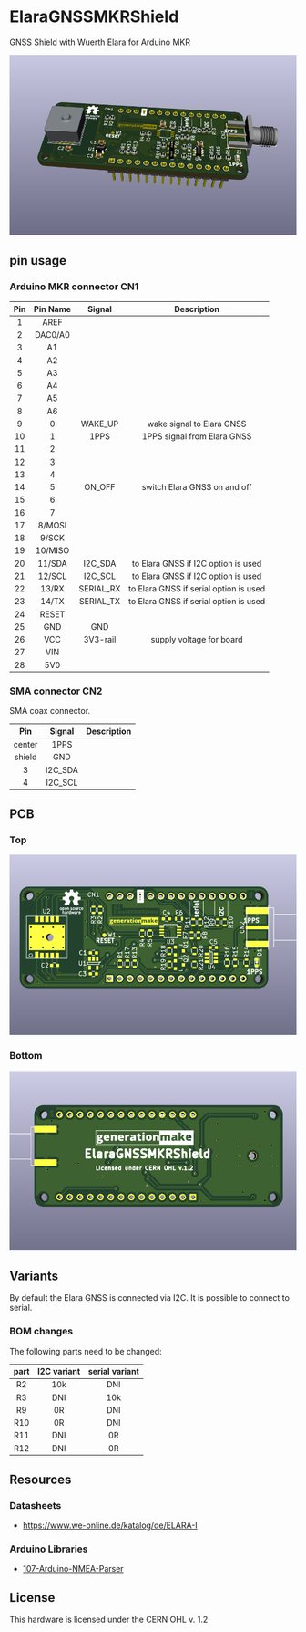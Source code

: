 # ElaraGNSSMKRShield
GNSS Shield with Wuerth Elara for Arduino MKR

![ElaraGNSSMKRShield rendering](docs/images/ElaraGNSSMKRShield_rendering.png)

## pin usage

### Arduino MKR connector CN1

| **Pin** | **Pin Name** | **Signal**    | **Description**                        |
|:-------:|:------------:|:-------------:|:--------------------------------------:|
| 1       | AREF         |               |                                        |
| 2       | DAC0/A0      |               |                                        |
| 3       | A1           |               |                                        |
| 4       | A2           |               |                                        |
| 5       | A3           |               |                                        |
| 6       | A4           |               |                                        |
| 7       | A5           |               |                                        |
| 8       | A6           |               |                                        |
| 9       | 0            | WAKE_UP       | wake signal to Elara GNSS              |
| 10      | 1            | 1PPS          | 1PPS signal from Elara GNSS            |
| 11      | 2            |               |                                        |
| 12      | 3            |               |                                        |
| 13      | 4            |               |                                        |
| 14      | 5            | ON_OFF        | switch Elara GNSS on and off           |
| 15      | 6            |               |                                        |
| 16      | 7            |               |                                        |
| 17      | 8/MOSI       |               |                                        |
| 18      | 9/SCK        |               |                                        |
| 19      | 10/MISO      |               |                                        |
| 20      | 11/SDA       | I2C_SDA       | to Elara GNSS if I2C option is used    |
| 21      | 12/SCL       | I2C_SCL       | to Elara GNSS if I2C option is used    |
| 22      | 13/RX        | SERIAL_RX     | to Elara GNSS if serial option is used |
| 23      | 14/TX        | SERIAL_TX     | to Elara GNSS if serial option is used |
| 24      | RESET        |               |                                        |
| 25      | GND          | GND           |                                        |
| 26      | VCC          | 3V3-rail      | supply voltage for board               |
| 27      | VIN          |               |                                        |
| 28      | 5V0          |               |                                        |

### SMA connector CN2

SMA coax connector.

| **Pin** | **Signal**    | **Description**                  |
|:-------:|:-------------:|:--------------------------------:|
| center  | 1PPS          |                                  |
| shield  | GND           |                                  |
| 3       | I2C_SDA       |                                  |
| 4       | I2C_SCL       |                                  |


## PCB

### Top

![ElaraGNSSMKRShield PCB top](docs/images/ElaraGNSSMKRShield_top.png)

### Bottom

![ElaraGNSSMKRShield PCB bot](docs/images/ElaraGNSSMKRShield_bot.png)

## Variants

By default the Elara GNSS is connected via I2C. It is possible to connect to serial.

### BOM changes

The following parts need to be changed:

| part | I2C variant | serial variant |
|:----:|:-----------:|:--------------:|
| R2   | 10k         | DNI            |
| R3   | DNI         | 10k            |
| R9   | 0R          | DNI            |
| R10  | 0R          | DNI            |
| R11  | DNI         | 0R             |
| R12  | DNI         | 0R             |

## Resources

### Datasheets

 * https://www.we-online.de/katalog/de/ELARA-I
 
 ### Arduino Libraries

* [107-Arduino-NMEA-Parser](https://github.com/107-systems/107-Arduino-NMEA-Parser)

## License

This hardware is licensed under the CERN OHL v. 1.2
